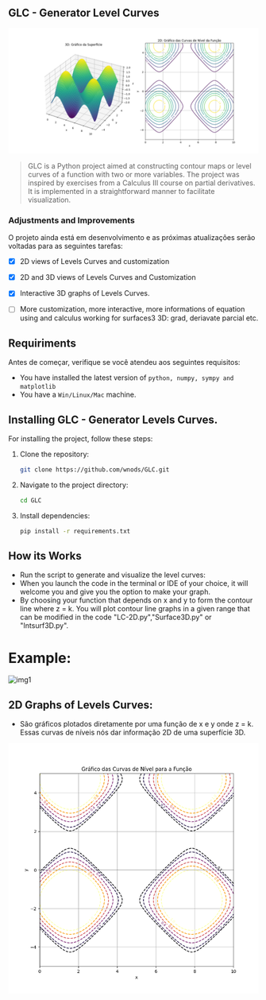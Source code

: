 ## GLC - Generator Level Curves

<img src="GLC/graphs/graph3.png" alt="img1">

> GLC is a Python project aimed at constructing contour maps or level curves of a function with two or more variables. The project was inspired by exercises from a Calculus III course on partial derivatives. It is implemented in a straightforward manner to facilitate visualization.

### Adjustments and Improvements

O projeto ainda está em desenvolvimento e as próximas atualizações serão voltadas para as seguintes tarefas:

- [x] 2D views of Levels Curves and customization
- [x] 2D and 3D views of Levels Curves and Customization
- [x] Interactive 3D graphs of Levels Curves.
- [ ] More customization, more interactive, more informations of equation using and calculus working for surfaces3 3D: grad, deriavate parcial etc.


## Requiriments

Antes de começar, verifique se você atendeu aos seguintes requisitos:

- You have installed the latest version of `python, numpy, sympy and matplotlib`
- You have a `Win/Linux/Mac` machine.

##  Installing GLC - Generator Levels Curves.

For installing the project, follow these steps:

1. Clone the repository:
    ```bash
    git clone https://github.com/wnods/GLC.git
    ```
2. Navigate to the project directory:
    ```bash
    cd GLC
    ```
3. Install dependencies:
    ```bash
    pip install -r requirements.txt
    ```

## How its Works
- Run the script to generate and visualize the level curves:
- When you launch the code in the terminal or IDE of your choice, it will welcome you and give you the option to make your graph.
- By choosing your function that depends on x and y to form the contour line where z = k. You will plot contour line graphs in a given range that can be modified in the code "LC-2D.py","Surface3D.py" or "Intsurf3D.py".

# Example:

<img src="GLC/graphs/examples/LC-2D_example.png" alt="img1">

## 2D Graphs of Levels Curves:
- São gráficos plotados diretamente por uma função de x e y onde z = k. Essas curvas de níveis nós dar informação 2D de uma superfície 3D.

 <img src="GLC/graphs/graph2.png" alt="img2">   
  

